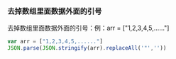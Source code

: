 ### 去掉数组里面数据外面的引号

去掉数组里面数据外面的引号：例：arr = ["1,2,3,4,5,......"]

````javascript
var arr = ["1,2,3,4,5,......"]
JSON.parse(JSON.stringify(arr).replaceAll('"',''))
````

